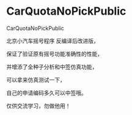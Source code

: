 # CarQuotaNoPickPublic

CarQuotaNoPickPublic 

北京小汽车摇号程序 反编译后改进版，

保证了验证原有摇号功能准确性的性能，

并增添了全种子分析和中签仿真功能，

可以拿来仿真测试一下，

自己的申请编码多久可以中签哦。

仅供交流学习，勿做他用！
